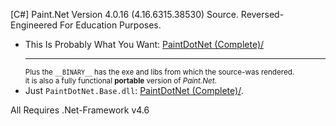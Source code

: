 [C#] Paint.Net Version 4.0.16 (4.16.6315.38530) Source. Reversed-Engineered For Education Purposes.

<ul>
<li>
  This Is Probably What You Want: <a href="PaintDotNet%20(Complete)/">PaintDotNet (Complete)/</a>
  <hr/>
  <sub>Plus the <code>__BINARY__</code> has the exe and libs from which the source-was rendered.<br/> it is also a fully functional <strong>portable</strong> version of <em>Paint.Net</em>.</sub>
</li>
<li>
  Just <code>PaintDotNet.Base.dll</code>: <a href="PaintDotNet.Base%20(PaintDotNet.Base.dll)/">PaintDotNet (Complete)/</a>.
</li>
</ul>

All Requires .Net-Framework v4.6


